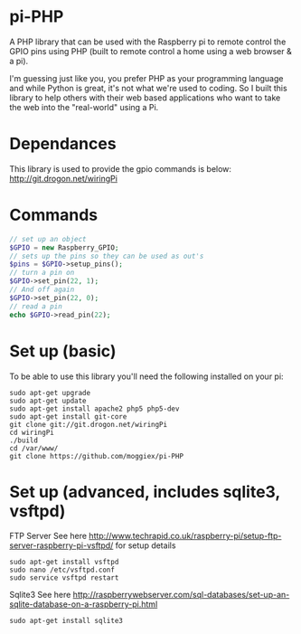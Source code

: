 # pi-PHP
A PHP library that can be used with the Raspberry pi to remote control the GPIO pins using PHP (built to remote control a home using a web browser & a pi).

I'm guessing just like you, you prefer PHP as your programming language and while Python is great, it's not what we're used to coding. So I built this library to help others with their web based applications who want to take the web into the "real-world" using a Pi.

# Dependances

This library is used to provide the gpio commands is below:
http://git.drogon.net/wiringPi

# Commands

```php
// set up an object
$GPIO = new Raspberry_GPIO;
// sets up the pins so they can be used as out's
$pins = $GPIO->setup_pins();
// turn a pin on 
$GPIO->set_pin(22, 1);
// And off again
$GPIO->set_pin(22, 0);
// read a pin
echo $GPIO->read_pin(22);

```
# Set up (basic)
To be able to use this library you'll need the following installed on your pi:
```
sudo apt-get upgrade
sudo apt-get update
sudo apt-get install apache2 php5 php5-dev
sudo apt-get install git-core
git clone git://git.drogon.net/wiringPi
cd wiringPi
./build
cd /var/www/
git clone https://github.com/moggiex/pi-PHP
```
# Set up (advanced, includes sqlite3, vsftpd)

FTP Server
See here http://www.techrapid.co.uk/raspberry-pi/setup-ftp-server-raspberry-pi-vsftpd/ for setup details
```
sudo apt-get install vsftpd
sudo nano /etc/vsftpd.conf
sudo service vsftpd restart
```
Sqlite3 
See here http://raspberrywebserver.com/sql-databases/set-up-an-sqlite-database-on-a-raspberry-pi.html
```
sudo apt-get install sqlite3
```
